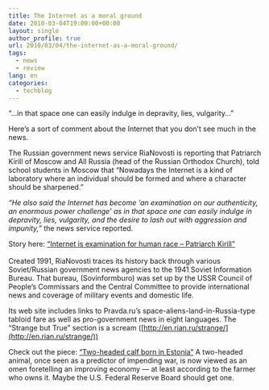 ```yaml
---
title: The Internet as a moral ground
date: 2010-03-04T19:09:00+00:00
layout: single
author_profile: true
url: 2010/03/04/the-internet-as-a-moral-ground/
tags:
  - news
  - review
lang: en
categories: 
  - techblog
---
```

“…in that space one can easily indulge in depravity, lies, vulgarity…”

Here’s a sort of comment about the Internet that you don’t see much in the news.

The Russian government news service RiaNovosti is reporting that Patriarch Kirill of Moscow and All Russia (head of the Russian Orthodox Church), told school students in Moscow that “Nowadays the Internet is a kind of laboratory where an individual should be formed and where a character should be sharpened.”

_“He also said the Internet has become ‘an examination on our authenticity, an enormous power challenge’ as in that space one can easily indulge in depravity, lies, vulgarity, and the desire to lash out with aggression and impunity,”_ the news service reported.

Story here: [“Internet is examination for human race – Patriarch Kirill”  
](http://en.rian.ru/russia/20100304/158092800.html)  
Created 1991, RiaNovosti traces its history back through various Soviet/Russian government news agencies to the 1941 Soviet Information Bureau. That bureau, (Sovinformburo) was set up by the USSR Council of People’s Commissars and the Central Committee to provide international news and coverage of military events and domestic life.

Its web site includes links to Pravda.ru’s space-aliens-land-in-Russia-type tabloid fare as well as pro-government news in eight languages. The “Strange but True” section is a scream ([http://en.rian.ru/strange/](http://en.rian.ru/strange/))

Check out the piece: [“Two-headed calf born in Estonia”](http://en.rian.ru/strange/20091230/157419582.html) A two-headed animal, once seen as a predictor of impending war, is now viewed as an omen foretelling an improving economy — at least according to the farmer who owns it. Maybe the U.S. Federal Reserve Board should get one.
